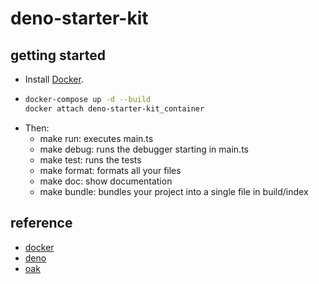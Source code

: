 # deno-starter-kit

## getting started

- Install [Docker](https://www.docker.com/get-started).
- ```sh
  docker-compose up -d --build
  docker attach deno-starter-kit_container
  ```
- Then:
  - make run: executes main.ts
  - make debug: runs the debugger starting in main.ts
  - make test: runs the tests
  - make format: formats all your files
  - make doc: show documentation
  - make bundle: bundles your project into a single file in build/index

## reference

- [docker](https://www.docker.com/)
- [deno](https://github.com/denoland/deno)
- [oak](https://github.com/oakserver/oak)
